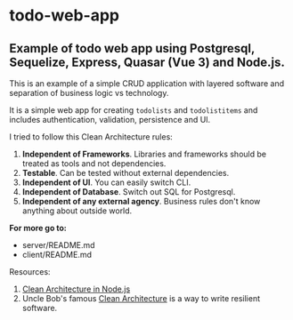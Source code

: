 # todo-web-app
## Example of todo web app using Postgresql, Sequelize, Express, Quasar (Vue 3) and Node.js.
This is an example of a simple CRUD application with layered software and separation of business logic vs technology.

It is a simple web app for creating `todolists` and `todolistitems` and includes authentication, validation, persistence and UI.

I tried to follow this Clean Architecture rules:
1. **Independent of Frameworks**. Libraries and frameworks should be treated as tools and not dependencies.
2. **Testable**. Can be tested without external dependencies.
3. **Independent of UI**. You can easily switch CLI.
4. **Independent of Database**. Switch out SQL for Postgresql.
5. **Independent of any external agency**. Business rules don't know anything about outside world.


**For more go to:**
- server/README.md
- client/README.md

Resources:
1. [Clean Architecture in Node.js](https://mannhowie.com/clean-architecture-node)
2. Uncle Bob's famous [Clean Architecture](https://blog.cleancoder.com/uncle-bob/2012/08/13/the-clean-architecture.html) is a way to write resilient software.

